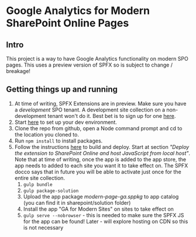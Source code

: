 # Google Analytics for Modern SharePoint Online Pages #

## Intro ##
This project is a way to have Google Analytics functionality on modern SPO pages. This uses a preview version of SPFX so is subject to change / breakage!

## Getting things up and running
1. At time of writing, SPFX Extensions are in preview. Make sure you have a _development_ SPO tenant. A development site collection on a non-development tenant won't do it. Best bet is to sign up for one [here](https://portal.microsoftonline.com/Signup/MainSignUp.aspx?OfferId=6881A1CB-F4EB-4db3-9F18-388898DAF510&DL=DEVELOPERPACK).
2. Start [here](https://dev.office.com/sharepoint/docs/spfx/extensions/overview-extensions) to set up your dev environment.
3. Clone the repo from github, open a Node command prompt and cd to the location you cloned to.
4. Run `npm install` to install packages.
5. Follow the instructions [here](https://dev.office.com/sharepoint/docs/spfx/extensions/get-started/serving-your-extension-from-sharepoint) to build and deploy. Start at section *"Deploy the extension to SharePoint Online and host JavaScript from local host"*. Note that at time of writing, once the app is added to the app store, the app needs to added to each site you want it to take effect on. The SPFX docco says that in future you will be able to activate just once for the entire site collection.
    1. `gulp bundle`
    2. `gulp package-solution`
    3. Upload the app package *modern-page-ga.sppkg* to app catalog (you can find it in sharepoint/solution folder)
    4. Install the app "GA for Modern Sites" on sites to take effect on
    5. `gulp serve --nobrowser` - this is needed to make sure the SPFX JS for the app can be found! Later - will explore hosting on CDN so this is not necessary

